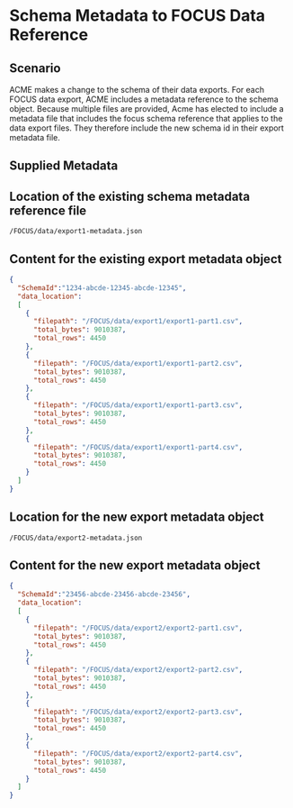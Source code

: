 # Schema Metadata to FOCUS Data Reference

## Scenario

ACME makes a change to the schema of their data exports. For each FOCUS data export, ACME includes a metadata reference to the schema object.  Because multiple files are provided, Acme has elected to include a metadata file that includes the focus schema reference that applies to the data export files. They therefore include the new schema id in their export metadata file.

## Supplied Metadata

## Location of the existing schema metadata reference file

`/FOCUS/data/export1-metadata.json`

## Content for the existing export metadata object

```json
{
  "SchemaId":"1234-abcde-12345-abcde-12345",
  "data_location":
  [
    {
      "filepath": "/FOCUS/data/export1/export1-part1.csv",
      "total_bytes": 9010387,
      "total_rows": 4450
    },
    {
      "filepath": "/FOCUS/data/export1/export1-part2.csv",
      "total_bytes": 9010387,
      "total_rows": 4450
    },
    {
      "filepath": "/FOCUS/data/export1/export1-part3.csv",
      "total_bytes": 9010387,
      "total_rows": 4450
    },
    {
      "filepath": "/FOCUS/data/export1/export1-part4.csv",
      "total_bytes": 9010387,
      "total_rows": 4450
    }
  ]
}
```

## Location for the new export metadata object

`/FOCUS/data/export2-metadata.json`

## Content for the new export metadata object

```json
{
  "SchemaId":"23456-abcde-23456-abcde-23456",
  "data_location":
  [
    {
      "filepath": "/FOCUS/data/export2/export2-part1.csv",
      "total_bytes": 9010387,
      "total_rows": 4450
    },
    {
      "filepath": "/FOCUS/data/export2/export2-part2.csv",
      "total_bytes": 9010387,
      "total_rows": 4450
    },
    {
      "filepath": "/FOCUS/data/export2/export2-part3.csv",
      "total_bytes": 9010387,
      "total_rows": 4450
    },
    {
      "filepath": "/FOCUS/data/export2/export2-part4.csv",
      "total_bytes": 9010387,
      "total_rows": 4450
    }
  ]
}
```


